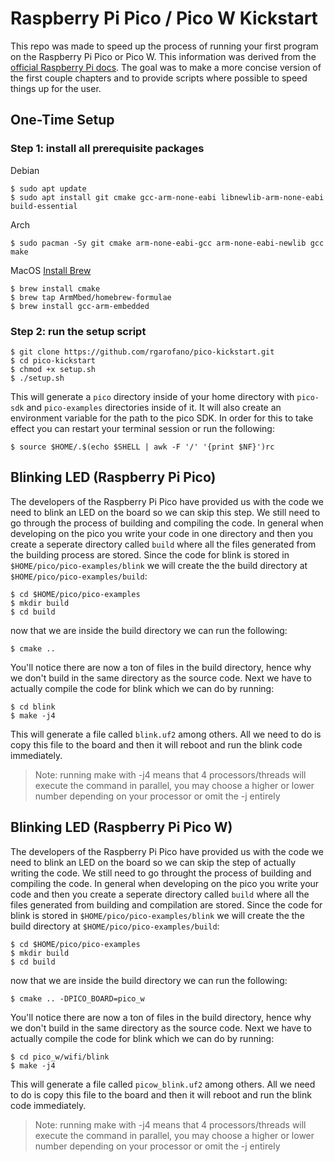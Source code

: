 # Raspberry Pi Pico / Pico W Kickstart
This repo was made to speed up the process of running your first program on the Raspberry Pi Pico or Pico W. This information was derived from the [official Raspberry Pi docs](https://datasheets.raspberrypi.com/pico/getting-started-with-pico.pdf). The goal was to make a more concise version of the first couple chapters and to provide scripts where possible to speed things up for the user.

## One-Time Setup
### Step 1: install all prerequisite packages
Debian
```
$ sudo apt update
$ sudo apt install git cmake gcc-arm-none-eabi libnewlib-arm-none-eabi build-essential
```
Arch
```
$ sudo pacman -Sy git cmake arm-none-eabi-gcc arm-none-eabi-newlib gcc make
```
MacOS
[Install Brew](https://brew.sh/)
```
$ brew install cmake
$ brew tap ArmMbed/homebrew-formulae
$ brew install gcc-arm-embedded
```
### Step 2: run the setup script
```
$ git clone https://github.com/rgarofano/pico-kickstart.git
$ cd pico-kickstart
$ chmod +x setup.sh
$ ./setup.sh
```
This will generate a `pico` directory inside of your home directory with `pico-sdk` and `pico-examples` directories inside of it. It will also create an environment variable for the path to the pico SDK. In order for this to take effect you can restart your terminal session or run the following:
```
$ source $HOME/.$(echo $SHELL | awk -F '/' '{print $NF}')rc
```

## Blinking LED (Raspberry Pi Pico)
The developers of the Raspberry Pi Pico have provided us with the code we need to blink an LED on the board so we can skip this step. We still need to go through the process of building and compiling the code. In general when developing on the pico you write your code in one directory and then you create a seperate directory called `build` where all the files generated from the building process are stored. Since the code for blink is stored in `$HOME/pico/pico-examples/blink` we will create the the build directory at `$HOME/pico/pico-examples/build`:
```
$ cd $HOME/pico/pico-examples
$ mkdir build
$ cd build
```
now that we are inside the build directory we can run the following:
```
$ cmake ..
```
You'll notice there are now a ton of files in the build directory, hence why we don't build in the same directory as the source code. Next we have to actually compile the code for blink which we can do by running:
```
$ cd blink
$ make -j4
```
This will generate a file called `blink.uf2` among others. All we need to do is copy this file to the board and then it will reboot and run the blink code immediately.
> Note: running make with -j4 means that 4 processors/threads will execute the command in parallel, you may choose a higher or lower number depending on your processor or omit the -j entirely

## Blinking LED (Raspberry Pi Pico W)
The developers of the Raspberry Pi Pico have provided us with the code we need to blink an LED on the board so we can skip the step of actually writing the code. We still need to go throught the process of building and compiling the code. In general when developing on the pico you write your code and then you create a seperate directory called `build` where all the files generated from building and compilation are stored. Since the code for blink is stored in `$HOME/pico/pico-examples/blink` we will create the the build directory at `$HOME/pico/pico-examples/build`:
```
$ cd $HOME/pico/pico-examples
$ mkdir build
$ cd build
```
now that we are inside the build directory we can run the following:
```
$ cmake .. -DPICO_BOARD=pico_w
```
You'll notice there are now a ton of files in the build directory, hence why we don't build in the same directory as the source code. Next we have to actually compile the code for blink which we can do by running:
```
$ cd pico_w/wifi/blink
$ make -j4
```
This will generate a file called `picow_blink.uf2` among others. All we need to do is copy this file to the board and then it will reboot and run the blink code immediately.
> Note: running make with -j4 means that 4 processors/threads will execute the command in parallel, you may choose a higher or lower number depending on your processor or omit the -j entirely
